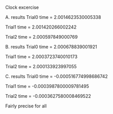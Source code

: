 Clock excercise

A. results
  Trial0 time = 2.0014623530005338
  
  Trial1 time = 2.001420266002242
  
  Trial2 time = 2.000597849000769
  
B. results
  Trial0 time = 2.000678839001921
  
  Trial1 time = 2.0003723740010173
  
  Trial2 time = 2.000133923997055
  
C. results 
  Trial0 time = -0.000516774998686742
  
  Trial1 time = -0.0003987800009781495
  
  Trial2 time = -0.0003627580008469522
  
Fairly precise for all

